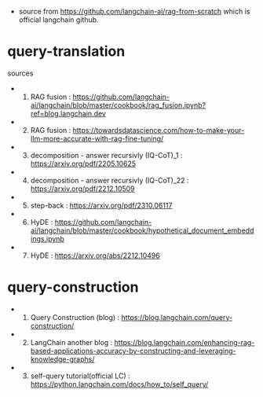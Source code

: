 - source from https://github.com/langchain-ai/rag-from-scratch which is official langchain github.

# query-translation
sources
- 1. RAG fusion : https://github.com/langchain-ai/langchain/blob/master/cookbook/rag_fusion.ipynb?ref=blog.langchain.dev
- 2. RAG fusion : https://towardsdatascience.com/how-to-make-your-llm-more-accurate-with-rag-fine-tuning/
- 3. decomposition - answer recursivly (IQ-CoT)_1 : https://arxiv.org/pdf/2205.10625
- 4. decomposition - answer recursivly (IQ-CoT)_22 : https://arxiv.org/pdf/2212.10509
- 5. step-back : https://arxiv.org/pdf/2310.06117
- 6. HyDE : https://github.com/langchain-ai/langchain/blob/master/cookbook/hypothetical_document_embeddings.ipynb
- 7. HyDE : https://arxiv.org/abs/2212.10496

# query-construction 
- 1. Query Construction (blog) : https://blog.langchain.com/query-construction/
- 2. LangChain another blog : https://blog.langchain.com/enhancing-rag-based-applications-accuracy-by-constructing-and-leveraging-knowledge-graphs/
- 3. self-query tutorial(official LC) : https://python.langchain.com/docs/how_to/self_query/
